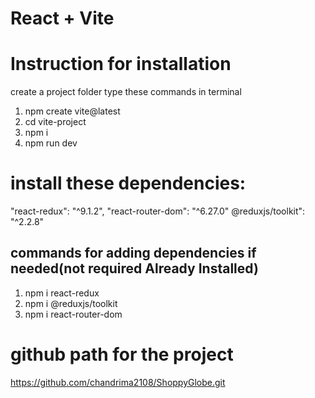 # React + Vite

# Instruction for installation

create a project folder 
type these commands in terminal
1. npm create vite@latest
2. cd vite-project 
3. npm i
4. npm run dev

# install these dependencies:
"react-redux": "^9.1.2",
    "react-router-dom": "^6.27.0"
    @reduxjs/toolkit": "^2.2.8"
## commands for adding dependencies if needed(not required Already Installed)
1. npm i react-redux
2. npm i @reduxjs/toolkit
3. npm i react-router-dom
# github path for the project
https://github.com/chandrima2108/ShoppyGlobe.git


